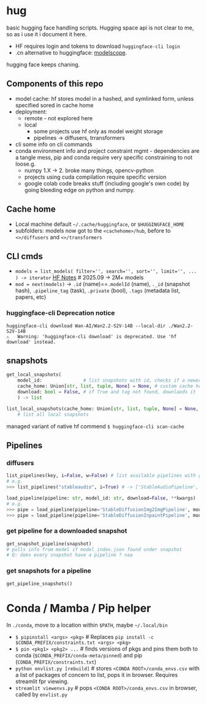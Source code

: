 # hug
basic hugging face handling scripts. Hugging space api is not clear to me, so as i use it i document it here.
* HF requires login and tokens to download  `huggingface-cli login`
* .cn alternative to huggingface: [modelscope](https://modelscope.cn/home). 

hugging face keeps chaning. 

## Components of this repo
* model cache:    hf stores model in a hashed, and symlinked form, unless specified sored in cache home
* deployment:
    * remote - not explored here
    * local
        * some projects use hf only as model weight storage
        * pipelines -> diffusers, trransformers
* cli some info on cli commands
* conda environment info and project constraint mgmt - dependencies are a tangle mess, pip and conda require very specific constraining to not loose.g.
    * numpy 1.X -> 2. broke many things, opencv-python
    * projects using cuda compilation require specific version
    * google colab code breaks stuff (including google's own code) by going bleeding edge on python and numpy.

## Cache home 
* Local machine default `~/.cache/huggingface`, or `$HUGGINGFACE_HOME` 
* subfolders: models now got to the `<cachehome>/hub`, before to `<>/diffusers` and `<>/transformers`

## CLI cmds
* `models = list_models( filter='', search='', sort='', limit='', ... ) -> iterator` [HF Notes](HFNOTES.md) # 2025.09 -> 2M+ models
* `mod = next(models)` -> `.id` (name)==`.modelId` (name), `._id` (snapshot hash), `.pipeline_tag` (task), `.private` (bool), `.tags` (metadata list, papers, etc)

### huggingface-cli  Deprecation notice
```
huggingface-cli download Wan-AI/Wan2.2-S2V-14B --local-dir ./Wan2.2-S2V-14B
⚠️   Warning: 'huggingface-cli download' is deprecated. Use 'hf download' instead.
```

## snapshots
```python
get_local_snapshots(
    model_id:               # list snapshots with id, checks if a newer one exists in huggingface
    cache_home: Union[str, list, tuple, None] = None, # custom cache homes:  
    download: bool = False, # if True and tag not found, downlaods it
    ) -> list
```

```python
list_local_snapshots(cache_home: Union[str, list, tuple, None] = None, verobse=True) -> dict:
    # list all local snapshots 
```
managed variant of native hf commend 
`$ huggingface-cli scan-cache `

## Pipelines

### diffusers
```python
list_pipelines(key, i=False, w=False) # list available pipelines with grep like switches -i -w
# e.g.
>>> list_pipelines("stableaudio", i=True) # -> ['StableAudioPipeline', 'StableAudioProjectionModel']
```
```python
load_pipeline(pipeline: str, model_id: str, download=False, **kwargs)  # download=False : only load pipe if locally found
# e.g.
>>> pipe = load_pipeline(pipeline='StableDiffusionImg2ImgPipeline', model_id='stable-diffusion-v1-5/stable-diffusion-v1-5', torch_dtype=torch.float16)
>>> pipe = load_pipeline(pipeline='StableDiffusionInpaintPipeline', model_id='stable-diffusion-v1-5/stable-diffusion-inpainting', torch_dtype=torch.float16)

```

### get pipeline for a downloaded snapshot
``` python
get_snapshot_pipeline(snapshot)
# pulls info from model if model_index.json found under snapshot
# Q: does every snapshot have a pipeline ? naa
```
### get snapshots for a pipeline
```python
get_pipeline_snapshots()
```

# Conda / Mamba / Pip helper
In `./conda`, move to a location within `$PATH`,  maybe `~/.local/bin`

* `$ pipinstall <args> <pkg>` # Replaces  `pip install -c $CONDA_PREFIX/constraints.txt <args> <pkg> `
* `$ pin <pkg1> <pkg2> ...` # finds versions of pkgs and pins them both to conda (`$CONDA_PREFIX/conda-meta/pinned`) and pip (`CONDA_PREFIX/constraints.txt`)
* `python envlist.py [rebuild]` # stores `<CONDA ROOT>/conda_envs.csv` with a list of packages of concern to list, pops it in browser. Requires streamlit fpr viewing.
* `streamlit viewenvs.py` # pops  `<CONDA ROOT>/conda_envs.csv` in browser, called by `envlist.py`